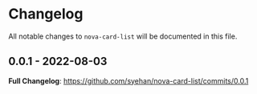# Changelog

All notable changes to `nova-card-list` will be documented in this file.

## 0.0.1 - 2022-08-03

**Full Changelog**: https://github.com/syehan/nova-card-list/commits/0.0.1